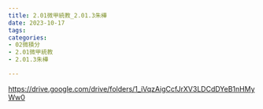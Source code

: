 ```yaml
---
title: 2.01微甲統教_2.01.3朱樺
date: 2023-10-17
tags: 
categories:
- 02微積分
- 2.01微甲統教
- 2.01.3朱樺

---
```

https://drive.google.com/drive/folders/1_iVqzAigCcfJrXV3LDCdDYeB1nHMyWw0
